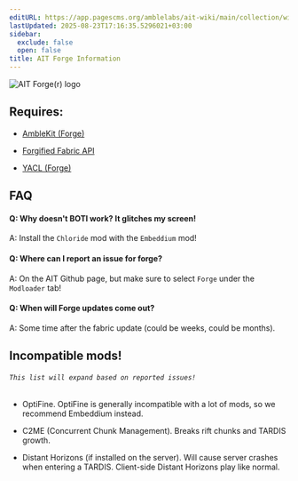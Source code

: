 ```yaml
---
editURL: https://app.pagescms.org/amblelabs/ait-wiki/main/collection/wiki/edit/prebuild%2Fsrc%2Fforge.yaml
lastUpdated: 2025-08-23T17:16:35.5296021+03:00
sidebar:
  exclude: false
  open: false
title: AIT Forge Information
---
```


![AIT Forge(r) logo](/ait-wiki/images/forge.png)

## Requires:

*   [AmbleKit (Forge)](https://modrinth.com/mod/amblekit/versions?l=forge)
    
*   [Forgified Fabric API](https://modrinth.com/mod/forgified-fabric-api/versions)
    
*   [YACL (Forge)](https://modrinth.com/mod/yacl/versions?l=forge)
    

## FAQ

#### Q: Why doesn't BOTI work? It glitches my screen!

A: Install the `Chloride` mod with the `Embeddium` mod!

#### Q: Where can I report an issue for forge?

A: On the AIT Github page, but make sure to select `Forge` under the `Modloader` tab!

#### Q: When will Forge updates come out?

A: Some time after the fabric update (could be weeks, could be months).

## Incompatible mods!

###### `This list will expand based on reported issues!`

*   OptiFine. OptiFine is generally incompatible with a lot of mods, so we recommend Embeddium instead.
    
*   C2ME (Concurrent Chunk Management). Breaks rift chunks and TARDIS growth.
    
*   Distant Horizons (if installed on the server). Will cause server crashes when entering a TARDIS. Client-side Distant Horizons play like normal.
